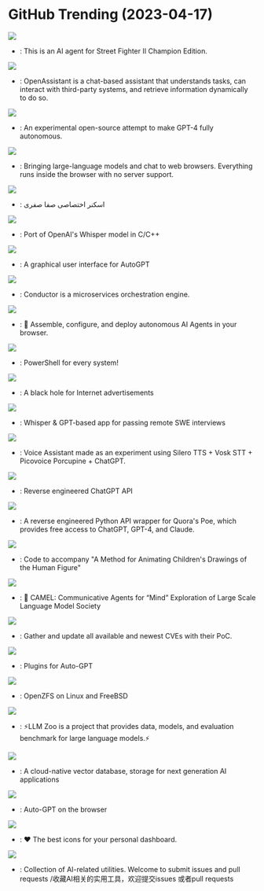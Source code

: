 # GitHub Trending (2023-04-17)

![](https://img.shields.io/badge/Python-New%20869-green?style=flat-square&logo=appveyor)
- [](https://github.comundefined): This is an AI agent for Street Fighter II Champion Edition.

![](https://img.shields.io/badge/Python-New%201-green?style=flat-square&logo=appveyor)
- [](https://github.comundefined): OpenAssistant is a chat-based assistant that understands tasks, can interact with third-party systems, and retrieve information dynamically to do so.

![](https://img.shields.io/badge/Python-New%209-green?style=flat-square&logo=appveyor)
- [](https://github.comundefined): An experimental open-source attempt to make GPT-4 fully autonomous.

![](https://img.shields.io/badge/Python-New%20807-green?style=flat-square&logo=appveyor)
- [](https://github.comundefined): Bringing large-language models and chat to web browsers. Everything runs inside the browser with no server support.

![](https://img.shields.io/badge/Python-New%2042-green?style=flat-square&logo=appveyor)
- [](https://github.comundefined): اسکنر اختصاصی صفا صفری

![](https://img.shields.io/badge/C-New%20294-green?style=flat-square&logo=appveyor)
- [](https://github.comundefined): Port of OpenAI's Whisper model in C/C++

![](https://img.shields.io/badge/JavaScript-New%20253-green?style=flat-square&logo=appveyor)
- [](https://github.comundefined): A graphical user interface for AutoGPT

![](https://img.shields.io/badge/Java-New%20950-green?style=flat-square&logo=appveyor)
- [](https://github.comundefined): Conductor is a microservices orchestration engine.

![](https://img.shields.io/badge/TypeScript-New%201-green?style=flat-square&logo=appveyor)
- [](https://github.comundefined): 🤖 Assemble, configure, and deploy autonomous AI Agents in your browser.

![](https://img.shields.io/badge/C%23-New%20101-green?style=flat-square&logo=appveyor)
- [](https://github.comundefined): PowerShell for every system!

![](https://img.shields.io/badge/Shell-New%2014-green?style=flat-square&logo=appveyor)
- [](https://github.comundefined): A black hole for Internet advertisements

![](https://img.shields.io/badge/Swift-New%20253-green?style=flat-square&logo=appveyor)
- [](https://github.comundefined): Whisper & GPT-based app for passing remote SWE interviews

![](https://img.shields.io/badge/Python-New%2040-green?style=flat-square&logo=appveyor)
- [](https://github.comundefined): Voice Assistant made as an experiment using Silero TTS + Vosk STT + Picovoice Porcupine + ChatGPT.

![](https://img.shields.io/badge/Python-New%20223-green?style=flat-square&logo=appveyor)
- [](https://github.comundefined): Reverse engineered ChatGPT API

![](https://img.shields.io/badge/Python-New%2029-green?style=flat-square&logo=appveyor)
- [](https://github.comundefined): A reverse engineered Python API wrapper for Quora's Poe, which provides free access to ChatGPT, GPT-4, and Claude.

![](https://img.shields.io/badge/Python-New%201-green?style=flat-square&logo=appveyor)
- [](https://github.comundefined): Code to accompany "A Method for Animating Children's Drawings of the Human Figure"

![](https://img.shields.io/badge/Python-New%20273-green?style=flat-square&logo=appveyor)
- [](https://github.comundefined): 🐫 CAMEL: Communicative Agents for “Mind” Exploration of Large Scale Language Model Society

![](https://img.shields.io/badge/HTML-New%20183-green?style=flat-square&logo=appveyor)
- [](https://github.comundefined): Gather and update all available and newest CVEs with their PoC.

![](https://img.shields.io/badge/none-New%20191-green?style=flat-square&logo=appveyor)
- [](https://github.comundefined): Plugins for Auto-GPT

![](https://img.shields.io/badge/C-New%208-green?style=flat-square&logo=appveyor)
- [](https://github.comundefined): OpenZFS on Linux and FreeBSD

![](https://img.shields.io/badge/Python-New%20210-green?style=flat-square&logo=appveyor)
- [](https://github.comundefined): ⚡LLM Zoo is a project that provides data, models, and evaluation benchmark for large language models.⚡

![](https://img.shields.io/badge/Go-New%20135-green?style=flat-square&logo=appveyor)
- [](https://github.comundefined): A cloud-native vector database, storage for next generation AI applications

![](https://img.shields.io/badge/TypeScript-New%2041-green?style=flat-square&logo=appveyor)
- [](https://github.comundefined): Auto-GPT on the browser

![](https://img.shields.io/badge/Python-New%20241-green?style=flat-square&logo=appveyor)
- [](https://github.comundefined): ❤️ The best icons for your personal dashboard.

![](https://img.shields.io/badge/none-New%20163-green?style=flat-square&logo=appveyor)
- [](https://github.comundefined): Collection of AI-related utilities. Welcome to submit issues and pull requests /收藏AI相关的实用工具，欢迎提交issues 或者pull requests

